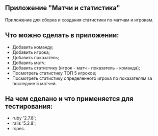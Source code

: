 ## Приложение "Матчи и статистика"

Приложение для сборка и создания статистики по матчам и игрокам.

## Что можно сделать в приложении:

- Добавить команду;
- Добавить игрока;
- Добавить показатель;
- Добавить матч;
- Добавить статистику (игрок - матч - показатель - команда);
- Посмотреть статистику ТОП 5 игроков;
- Посмотреть статистику определенного игрока по показателям за последние 5 матчей.

## На чем сделано и что применяется для тестирования:
- ruby '2.7.8';
- rails '5.2.8';
- rspec.
